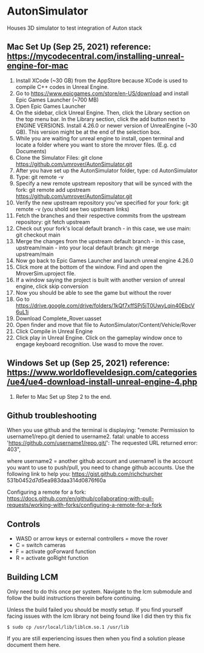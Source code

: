 # AutonSimulator
Houses 3D simulator to test integration of Auton stack

## Mac Set Up (Sep 25, 2021) reference: https://mycodecentral.com/installing-unreal-engine-for-mac
1. Install XCode (~30 GB) from the AppStore because XCode is used to compile C++ codes in Unreal Engine.
2. Go to https://www.epicgames.com/store/en-US/download and install Epic Games Launcher (~700 MB)
3. Open Epic Games Launcher
4. On the sidebar, click Unreal Engine. Then, click the Library section on the top menu bar. In the Library section, click the add button next to ENGINE VERSIONS. Install 4.26.0 or newer version of UnrealEngine (~30 GB). This version might be at the end of the selection box. 
5. While you are waiting for unreal engine to install, open terminal and locate a folder where you want to store the mrover files. (E.g. cd Documents)
6. Clone the Simulator Files: git clone https://github.com/umrover/AutonSimulator.git
7. After you have set up the AutonSimulator folder, type: cd AutonSimulator 
8. Type: git remote -v
11. Specify a new remote upstream repository that will be synced with the fork: git remote add upstream https://github.com/umrover/AutonSimulator.git
12. Verify the new upstream repository you've specified for your fork: git remote -v (you shold see two upstream links)
13. Fetch the branches and their respective commits from the upstream repository: git fetch upstream
14. Check out your fork's local default branch - in this case, we use main: git checkout main
15. Merge the changes from the upstream default branch - in this case, upstream/main - into your local default branch: git merge upstream/main
16. Now go back to Epic Games Launcher and launch unreal engine 4.26.0
17. Click more at the bottom of the window. Find and open the MroverSim.uproject file. 
18. If a window saying the project is built with another version of unreal engine, click skip conversion
19. Now you should be able to see the game but without the rover
20. Go to https://drive.google.com/drive/folders/1kQf7xffSPj5jT0UwyLqin40EbcV6uL1i 
21. Download Complete_Rover.uasset
22. Open finder and move that file to AutonSimulator/Content/Vehicle/Rover
23. Click Compile in Unreal Engine
24. Click play in Unreal Engine. Click on the gameplay window once to engage keyboard recognition. Use wasd to move the rover. 

## Windows Set up (Sep 25, 2021) reference: https://www.worldofleveldesign.com/categories/ue4/ue4-download-install-unreal-engine-4.php
1. Refer to Mac Set up Step 2 to the end.

## Github troubleshooting
When you use github and the terminal is displaying:
"remote: Permission to username1/repo.git denied to username2. fatal: unable to access 'https://github.com/username1/repo.git/': The requested URL returned error: 403", 

where username2 = another github account and username1 is the account you want to use to push/pull, you need to change github accounts. Use the following link to help you: 
 https://gist.github.com/richchurcher 531b0452d7d5ea983daa314d0876f60a
 
Configuring a remote for a fork: https://docs.github.com/en/github/collaborating-with-pull-requests/working-with-forks/configuring-a-remote-for-a-fork

## Controls
- WASD or arrow keys or external controllers = move the rover
- C = switch cameras
- F = activate goForward function
- R = activate goRight function

## Building LCM
Only need to do this once per system. Navigate to the lcm submodule
and follow the build instructions therein before continuing.

Unless the build failed you should be mostly setup. If you find yourself
facing issues with the lcm library not being found like I did then try this fix

`
$ sudo cp /usr/local/lib/liblcm.so.1 /usr/lib
`

If you are still experiencing issues then when you find a solution please document them here.
